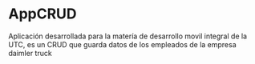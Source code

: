 # AppCRUD
Aplicación desarrollada para la matería de desarrollo movil integral de la UTC, es un CRUD que guarda datos de los empleados de la empresa daimler truck
